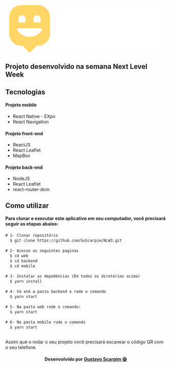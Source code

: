 <p align="center">
<img src="https://github.com/GuScarpim/NLW3/blob/main/web/src/images/Logo.svg" alt="Logo Happy">
</p>

## Projeto desenvolvido na semana Next Level Week

<h2>Tecnologias</h2>

<h4>Projeto mobile</h4>
<ul>
<li>React Native - EXpo</li>
<li>React Navigation</li>
</ul>

<h4>Projeto front-end</h4>
<ul>
<li>ReactJS</li>
<li>React Leaflet</li>
<li>MapBox</li>
</ul>


<h4>Projeto back-end</h4>
<ul>
<li>NodeJS</li>
<li>React Leaflet</li>
<li>react-router-dom</li>
</ul>

<h2>Como utilizar</h2>
<h4>Para clonar e executar este aplicativo em seu computador, você precisará seguir as etapas abaixo:</h4>

```
# 1- Clonar repositório
  $ git clone https://github.com/GuScarpim/NLW3.git

# 2- Acesse as seguintes paginas
  $ cd web
  $ cd backend
  $ cd mobile

# 3- Instalar as depedências (Em todos os diretórios acima)
  $ yarn install

# 4- Vá até a pasta backend e rode o comando 
  $ yarn start

# 5- Na pasta web rode o comando:
  $ yarn start
  
# 6- Na pasta mobile rode o comando 
  $ yarn start
  
```
Assim que o rodar o seu projeto você precisará escanear o código QR com o seu telefone.

<h4 align="center">
    Desenvolvido por <a href="https://www.linkedin.com/in/gustavoscarpim/" target="_blank"> Gustavo Scarpim 😆 </a>
</h4>
